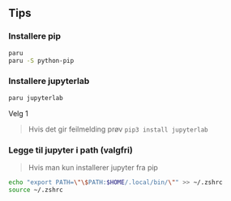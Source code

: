 ## Tips

### Installere pip
```bash
paru
paru -S python-pip
```

### Installere jupyterlab
```bash
paru jupyterlab
```
Velg 1

> Hvis det gir feilmelding prøv `pip3 install jupyterlab`

### Legge til jupyter i path (valgfri)
> Hvis man kun installerer jupyter fra pip
```bash
echo "export PATH=\"\$PATH:$HOME/.local/bin/\"" >> ~/.zshrc
source ~/.zshrc
```
